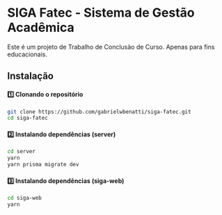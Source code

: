 # SIGA Fatec - Sistema de Gestão Acadêmica

Este é um projeto de Trabalho de Conclusão de Curso. Apenas para fins educacionais.

## Instalação

#### 1️⃣ Clonando o repositório

```bash
git clone https://github.com/gabrielwbenatti/siga-fatec.git
cd siga-fatec
```

#### 2️⃣ Instalando dependências (server)

```bash
cd server
yarn
yarn prisma migrate dev
```

#### 3️⃣ Instalando dependências (siga-web)

```bash
cd siga-web
yarn
```
